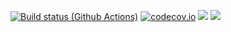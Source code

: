 [![Build status (Github Actions)](https://github.com/RGambarini/SolMod.jl/workflows/CI/badge.svg)](https://github.com/RGambarini/SolMod.jl/actions)
[![codecov.io](http://codecov.io/github/RGambarini/SolMod.jl/coverage.svg?branch=main)](http://codecov.io/github/RGambarini/SolMod.jl?branch=main)
[![](https://img.shields.io/badge/docs-stable-blue.svg)](https://RGambarini.github.io/SolMod.jl/stable)
[![](https://img.shields.io/badge/docs-dev-blue.svg)](https://RGambarini.github.io/SolMod.jl/dev)